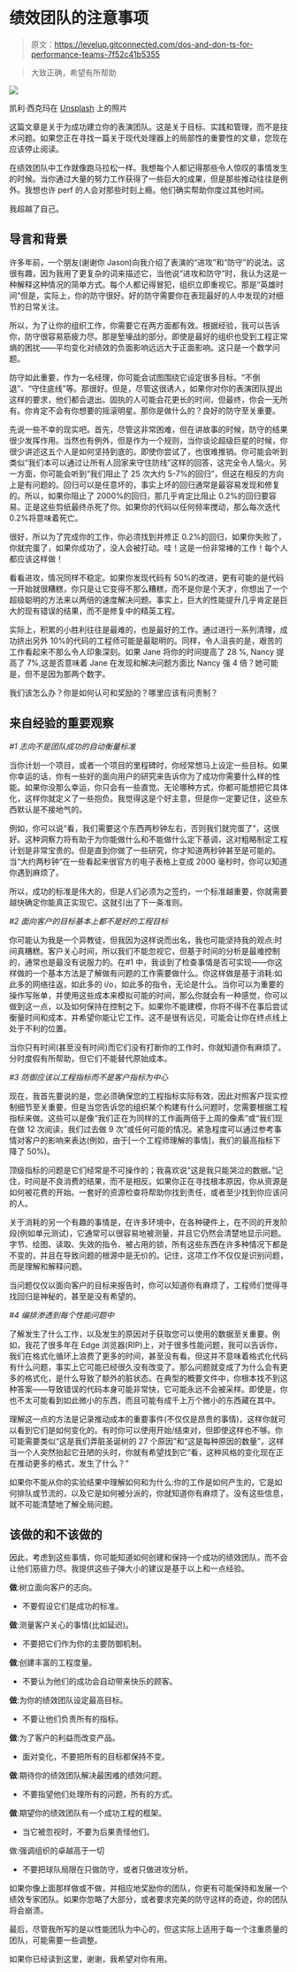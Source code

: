 # 绩效团队的注意事项

> 原文：<https://levelup.gitconnected.com/dos-and-don-ts-for-performance-teams-7f52c41b5355>

> 大致正确，希望有所帮助

![](img/79c909d68ad70108d881c82e9a03298d.png)

凯利·西克玛在 [Unsplash](https://unsplash.com?utm_source=medium&utm_medium=referral) 上的照片

这篇文章是关于为成功建立你的表演团队。这是关于目标、实践和管理，而不是技术问题。如果您正在寻找一篇关于现代处理器上的局部性的重要性的文章，您现在应该停止阅读。

在绩效团队中工作就像跑马拉松一样。我想每个人都记得那些令人惊叹的事情发生的时候。当你通过大量的努力工作获得了一些巨大的成果，但是那些推动往往是例外。我想也许 perf 的人会对那些时刻上瘾。他们确实帮助你度过其他时间。

我超越了自己。

## 导言和背景

许多年前，一个朋友(谢谢你 Jason)向我介绍了表演的“进攻”和“防守”的说法。这很有趣，因为我用了更复杂的词来描述它，当他说“进攻和防守”时，我认为这是一种解释这种情况的简单方式。每个人都记得冒犯，组织立即重视它。那是“英雄时间”但是，实际上，你的防守很好。好的防守需要你在表现最好的人中发现的对细节的日常关注。

所以，为了让你的组织工作，你需要它在两方面都有效。根据经验，我可以告诉你，防守很容易筋疲力尽。那是堑壕战的部分。即使是最好的组织也受到工程正常熵的困扰——平均变化对绩效的负面影响远远大于正面影响。这只是一个数学问题。

防守如此重要，作为一名经理，你可能会试图围绕它设定很多目标。“不倒退”、“守住底线”等。那很好。但是，尽管这很诱人，如果你对你的表演团队提出这样的要求，他们都会退出。固执的人可能会花更长的时间，但最终，你会一无所有。你肯定不会有你想要的摇滚明星。那你是做什么的？良好的防守至关重要。

先说一些不幸的现实吧。首先，尽管这非常困难，但在讲故事的时候，防守的结果很少发挥作用。当然也有例外，但是作为一个规则，当你谈论超级巨星的时候，你很少讲述这五个人是如何坚持到底的。即使你尝试了，也很难推销。你可能会听到类似“我们本可以通过让所有人回家来守住防线”这样的回答，这完全令人恼火。另一方面，你可能会听到“我们阻止了 25 次大约 5-7%的回归”，但这在相反的方向上是有问题的。回归可以是任意坏的，事实上坏的回归通常是最容易发现和修复的。所以，如果你阻止了 2000%的回归，那几乎肯定比阻止 0.2%的回归要容易。正是这些剪纸最终杀死了你。如果你的代码以任何频率搅动，那么每次迭代 0.2%将意味着死亡。

很好，所以为了完成你的工作，你必须找到并修正 0.2%的回归，如果你失败了，你就完蛋了，如果你成功了，没人会被打动。哇！这是一份非常棒的工作！每个人都应该这样做！

看看进攻，情况同样不稳定。如果你发现代码有 50%的改进，更有可能的是代码一开始就很糟糕，你只是让它变得不那么糟糕，而不是你是个天才，你想出了一个超级聪明的方法来以两倍的速度解决问题。事实上，巨大的性能提升几乎肯定是巨大的现有错误的结果，而不是修复中的精英工程。

实际上，积累的小胜利往往是最难的，也是最好的工作。通过进行一系列清理，成功挤出另外 10%的代码的工程师可能是最聪明的。同样，令人沮丧的是，艰苦的工作看起来不那么令人印象深刻。如果 Jane 将你的时间提高了 28 %, Nancy 提高了 7%,这是否意味着 Jane 在发现和解决问题方面比 Nancy 强 4 倍？她可能是，但不是因为那两个数字。

我们该怎么办？你是如何认可和奖励的？哪里应该有问责制？

## 来自经验的重要观察

*#1 志向不是团队成功的自动衡量标准*

当你计划一个项目，或者一个项目的里程碑时，你经常想马上设定一些目标。如果你幸运的话，你有一些好的面向用户的研究来告诉你为了成功你需要什么样的性能。如果你没那么幸运，你只会有一些直觉。无论哪种方式，你都可能想把它具体化，这样你就定义了一些抱负。我觉得这是个好主意，但是你一定要记住，这些东西默认是不接地气的。

例如，你可以说“看，我们需要这个东西两秒钟左右，否则我们就完蛋了”，这很好。这种洞察力将有助于为你能做什么和不能做什么定下基调，这对粗略制定工程计划是非常宝贵的。但是直到你做了一些研究，你才知道两秒钟甚至是可能的。当“大约两秒钟”在一些看起来很官方的电子表格上变成 2000 毫秒时，你可以知道你遇到麻烦了。

所以，成功的标准是伟大的，但是人们必须为之签约，一个标准越重要，你就需要越快确定你能真正实现它。这就引出了下一条准则。

*#2 面向客户的目标基本上都不是好的工程目标*

你可能认为我是一个异教徒，但我因为这样说而出名，我也可能坚持我的观点:时间真糟糕。客户关心时间，所以我们不能忽视它，但基于时间的分析是最难控制的，通常也是最没有说服力的。在#1 中，我谈到了检查事情是否可实现——你这样做的一个基本方法是了解做有问题的工作需要做什么。你这样做是基于消耗:如此多的网络往返，如此多的 i/o，如此多的指令，无论是什么。当你可以为重要的操作写账单，并使用这些成本来模拟可能的时间，那么你就会有一种感觉，你可以做到这一点，以及如何保持在控制之下。如果你不能建模，你将不得不在事后尝试衡量时间和成本，并希望你能让它工作。这不是很有远见，可能会让你在终点线上处于不利的位置。

当你只有时间(甚至没有时间)而它们没有打断你的工作时，你就知道你有麻烦了。分时度假有所帮助，但它们不能替代原始成本。

*#3 防御应该以工程指标而不是客户指标为中心*

现在，我首先要说的是，您必须确保您的工程指标实际有效，因此对照客户现实控制细节至关重要，但是当您告诉您的组织某个构建有什么问题时，您需要根据工程指标来做。这些可以是像“我们正在为同样的工作画两倍于上周的像素”或“我们现在做 12 次阅读，我们过去做 9 次”或任何可能的情况。紧急程度可以通过参考事情对客户的影响来表达(例如，由于[一个工程师理解的事情]，我们的最高指标下降了 50%)。

顶级指标的问题是它们经常是不可操作的；我喜欢说“这是我只能哭泣的数据。”记住，时间是不良消费的结果，而不是相反。如果你正在寻找根本原因，你从资源是如何被花费的开始。一套好的资源检查将帮助你找到责任，或者至少找到你应该问的人。

关于消耗的另一个有趣的事情是，在许多环境中，在各种硬件上，在不同的开发阶段(例如单元测试)，它通常可以很容易地被测量，并且它仍然会清楚地显示问题。字节、绘图、读取、失效的指令、被占用的锁，所有这些东西在许多种情况下都是不变的，并且在导致问题的根源中是无价的。记住，这项工作不仅仅是识别问题，而是理解和解释问题。

当问题仅仅以面向客户的目标来报告时，你可以知道你有麻烦了，工程师们觉得寻找回归是神秘的，甚至是没有希望的。

*#4 编排渗透到每个性能问题中*

了解发生了什么工作，以及发生的原因对于获取您可以使用的数据至关重要。例如，我花了很多年在 Edge 浏览器(RIP)上，对于很多性能问题，我可以告诉你，我们在格式化循环上浪费了更多的时间，甚至没有看。但这并不意味着格式化代码有什么问题，事实上它可能已经很久没有改变了。那么问题就变成了为什么会有更多的格式化，是什么导致了额外的脏状态。在典型的概要文件中，你根本找不到这种答案——导致错误的代码本身可能非常快，它可能永远不会被采样。即使是，你也不太可能看到如此微小的东西，而且可能有成千上万个微小的东西藏在其中。

理解这一点的方法是记录推动成本的重要事件(不仅仅是昂贵的事情)，这样你就可以看到它们是如何变化的。有时你可以使用开始/结束对，但即使这样也不够。你可能需要类似“这是我们弄脏圣诞树的 27 个原因”和“这是每种原因的数量”，这样当一个人突然抬起它丑陋的头时，你就有希望找到它“看，这种风格的变化现在正在推动更多的格式，发生了什么？”

如果你不能从你的实验结果中理解如何和为什么:你的工作是如何产生的，它是如何排队或节流的，以及它是如何被分派的，你就知道你有麻烦了。没有这些信息，就不可能清楚地了解全局问题。

## 该做的和不该做的

因此，考虑到这些事情，你可能知道如何创建和保持一个成功的绩效团队，而不会让他们筋疲力尽。我提供这些子弹大小的建议是基于以上和一点经验。

**做**:树立面向客户的志向。

*   不要假设它们是成功的标准。

**做**:测量客户关心的事情(比如延迟)。

*   不要把它们作为你的主要防御机制。

**做**:创建丰富的工程度量。

*   不要认为他们的成功会自动带来快乐的顾客。

**做**:为你的绩效团队设定最高目标。

*   不要让他们负责所有的指标。

**做**:为了客户的利益而改变产品。

*   面对变化，不要把所有的目标都保持不变。

**做**:期待你的绩效团队解决最困难的绩效问题。

*   不要指望他们处理所有的问题，所有的方式。

**做**:期望你的绩效团队有一个成功工程的框架。

*   当它被忽视时，不要为后果责怪他们。

做:强调组织的卓越高于一切

*   不要把球队局限在只做防守，或者只做进攻分析。

如果你像上面那样做或不做，并相应地奖励你的团队，你更有可能保持和发展一个绩效专家团队。如果你忽略了大部分，或者要求完美的防守这样的奇迹，你的团队将会崩溃。

最后，尽管我所写的是以性能团队为中心的，但这实际上适用于每一个注重质量的团队，可能需要一些调整。

如果你已经读到这里，谢谢，我希望对你有用。
